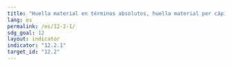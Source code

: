 ```yaml
---
title: "Huella material en términos absolutos, huella material per cápita y huella material por PIB"
lang: es
permalink: /es/12-2-1/
sdg_goal: 12
layout: indicator
indicator: "12.2.1"
target_id: "12.2"
---
```


